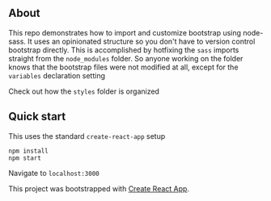 ## About

This repo demonstrates how to import and customize bootstrap using node-sass. It uses an opinionated structure so you don't have to version control bootstrap directly. This is accomplished by hotfixing the `sass` imports straight from the `node_modules` folder. So anyone working on the folder knows that the bootstrap files were not modified at all, except for the `variables` declaration setting

Check out how the `styles` folder is organized

## Quick start

This uses the standard `create-react-app` setup

```
npm install
npm start
```

Navigate to `localhost:3000`

This project was bootstrapped with [Create React App](https://github.com/facebook/create-react-app).
